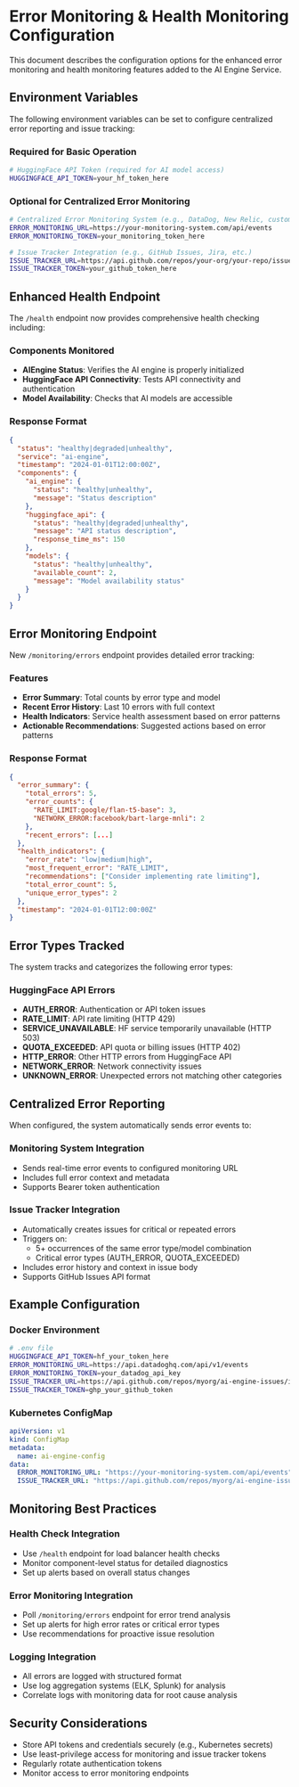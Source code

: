 # Error Monitoring & Health Monitoring Configuration

This document describes the configuration options for the enhanced error monitoring and health monitoring features added to the AI Engine Service.

## Environment Variables

The following environment variables can be set to configure centralized error reporting and issue tracking:

### Required for Basic Operation
```bash
# HuggingFace API Token (required for AI model access)
HUGGINGFACE_API_TOKEN=your_hf_token_here
```

### Optional for Centralized Error Monitoring
```bash
# Centralized Error Monitoring System (e.g., DataDog, New Relic, custom endpoint)
ERROR_MONITORING_URL=https://your-monitoring-system.com/api/events
ERROR_MONITORING_TOKEN=your_monitoring_token_here

# Issue Tracker Integration (e.g., GitHub Issues, Jira, etc.)
ISSUE_TRACKER_URL=https://api.github.com/repos/your-org/your-repo/issues
ISSUE_TRACKER_TOKEN=your_github_token_here
```

## Enhanced Health Endpoint

The `/health` endpoint now provides comprehensive health checking including:

### Components Monitored
- **AIEngine Status**: Verifies the AI engine is properly initialized
- **HuggingFace API Connectivity**: Tests API connectivity and authentication
- **Model Availability**: Checks that AI models are accessible

### Response Format
```json
{
  "status": "healthy|degraded|unhealthy",
  "service": "ai-engine",
  "timestamp": "2024-01-01T12:00:00Z",
  "components": {
    "ai_engine": {
      "status": "healthy|unhealthy",
      "message": "Status description"
    },
    "huggingface_api": {
      "status": "healthy|degraded|unhealthy",
      "message": "API status description",
      "response_time_ms": 150
    },
    "models": {
      "status": "healthy|unhealthy",
      "available_count": 2,
      "message": "Model availability status"
    }
  }
}
```

## Error Monitoring Endpoint

New `/monitoring/errors` endpoint provides detailed error tracking:

### Features
- **Error Summary**: Total counts by error type and model
- **Recent Error History**: Last 10 errors with full context
- **Health Indicators**: Service health assessment based on error patterns
- **Actionable Recommendations**: Suggested actions based on error patterns

### Response Format
```json
{
  "error_summary": {
    "total_errors": 5,
    "error_counts": {
      "RATE_LIMIT:google/flan-t5-base": 3,
      "NETWORK_ERROR:facebook/bart-large-mnli": 2
    },
    "recent_errors": [...]
  },
  "health_indicators": {
    "error_rate": "low|medium|high",
    "most_frequent_error": "RATE_LIMIT",
    "recommendations": ["Consider implementing rate limiting"],
    "total_error_count": 5,
    "unique_error_types": 2
  },
  "timestamp": "2024-01-01T12:00:00Z"
}
```

## Error Types Tracked

The system tracks and categorizes the following error types:

### HuggingFace API Errors
- **AUTH_ERROR**: Authentication or API token issues
- **RATE_LIMIT**: API rate limiting (HTTP 429)
- **SERVICE_UNAVAILABLE**: HF service temporarily unavailable (HTTP 503)
- **QUOTA_EXCEEDED**: API quota or billing issues (HTTP 402)
- **HTTP_ERROR**: Other HTTP errors from HuggingFace API
- **NETWORK_ERROR**: Network connectivity issues
- **UNKNOWN_ERROR**: Unexpected errors not matching other categories

## Centralized Error Reporting

When configured, the system automatically sends error events to:

### Monitoring System Integration
- Sends real-time error events to configured monitoring URL
- Includes full error context and metadata
- Supports Bearer token authentication

### Issue Tracker Integration
- Automatically creates issues for critical or repeated errors
- Triggers on:
  - 5+ occurrences of the same error type/model combination
  - Critical error types (AUTH_ERROR, QUOTA_EXCEEDED)
- Includes error history and context in issue body
- Supports GitHub Issues API format

## Example Configuration

### Docker Environment
```bash
# .env file
HUGGINGFACE_API_TOKEN=hf_your_token_here
ERROR_MONITORING_URL=https://api.datadoghq.com/api/v1/events
ERROR_MONITORING_TOKEN=your_datadog_api_key
ISSUE_TRACKER_URL=https://api.github.com/repos/myorg/ai-engine-issues/issues
ISSUE_TRACKER_TOKEN=ghp_your_github_token
```

### Kubernetes ConfigMap
```yaml
apiVersion: v1
kind: ConfigMap
metadata:
  name: ai-engine-config
data:
  ERROR_MONITORING_URL: "https://your-monitoring-system.com/api/events"
  ISSUE_TRACKER_URL: "https://api.github.com/repos/myorg/ai-engine-issues/issues"
```

## Monitoring Best Practices

### Health Check Integration
- Use `/health` endpoint for load balancer health checks
- Monitor component-level status for detailed diagnostics
- Set up alerts based on overall status changes

### Error Monitoring Integration
- Poll `/monitoring/errors` endpoint for error trend analysis
- Set up alerts for high error rates or critical error types
- Use recommendations for proactive issue resolution

### Logging Integration
- All errors are logged with structured format
- Use log aggregation systems (ELK, Splunk) for analysis
- Correlate logs with monitoring data for root cause analysis

## Security Considerations

- Store API tokens and credentials securely (e.g., Kubernetes secrets)
- Use least-privilege access for monitoring and issue tracker tokens
- Regularly rotate authentication tokens
- Monitor access to error monitoring endpoints

